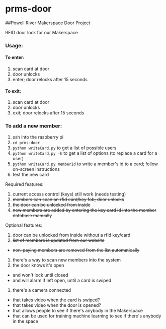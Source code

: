 # prms-door
##Powell River Makerspace Door Project

RFID door lock for our Makerspace

### Usage:
#### To enter:
1.  scan card at door
1.  door unlocks
1.  enter; door relocks after 15 seconds

#### To exit:
1.  scan card at door
1.  door unlocks
1.  exit; door relocks after 15 seconds

### To add a new member:
1.  ssh into the raspberry pi
1.  `cd prms-door`
1.  `python writeCard.py` to get a list of possible users
1.  `python writeCard.py -h` to get a list of options (to replace a card for a user)
1.  `python writeCard.py memberId` to write a member's id to a card; follow on-screen instructions
1.  test the new card

Required features:
1.  current access control (keys) still work (needs testing)
1.  ~~members can scan an rfid card/key fob; door unlocks~~
1.  ~~the door can be unlocked from inside~~
1.  ~~new members are added by entering the key card id into the member database manually~~

Optional features:
1.  door can be unlocked from inside without a rfid key/card
1.  ~~list of members is updated from our website~~
  * ~~non-paying members are removed from the list automatically~~
1.  there's a way to scan new members into the system
1.  the door knows it's open 
  * and won't lock until closed
  * and will alarm if left open, until a card is swiped
1.  there's a camera connected
  * that takes video when the card is swiped?
  * that takes video when the door is opened?
  * that allows people to see if there's anybody in the Makerspace
  * that can be used for training machine learning to see if there's anybody in the space
